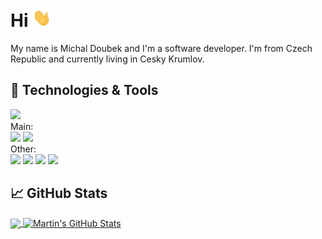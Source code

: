 <h1> Hi <img src="https://raw.githubusercontent.com/coofcookie/coofcookie/master/wave.gif" width="30px"></h1>

My name is Michal Doubek and I'm a software developer. I'm from Czech Republic and currently living in Cesky Krumlov.

## 🔧 Technologies & Tools

![](https://img.shields.io/badge/OS-Windows%2FLinux-yellow)<br>
Main:<br>
![](https://img.shields.io/badge/Language-C-green)
![](https://img.shields.io/badge/Language-C++-green)<br>
Other:<br>
![](https://img.shields.io/badge/Language-C%23-green)
![](https://img.shields.io/badge/Language-Python-green)
![](https://img.shields.io/badge/Language-PHP-green)
![](https://img.shields.io/badge/Language-JavaScript-green)

## &#x1f4c8; GitHub Stats

<a href="https://github.com/coofcookie/coofcookie">
  <img align="center" src="https://github-readme-stats.vercel.app/api/top-langs/?username=coofcookie&hide=java,html,tex&title_color=ffffff&text_color=c9cacc&icon_color=2bbc8a&bg_color=1d1f21&langs_count=3" />
</a>
<a href="https://github.com/coofcookie/coofcookie">
  <img align="center" src="https://github-readme-stats.vercel.app/api?username=coofcookie&show_icons=true&line_height=27&count_private=true&title_color=ffffff&text_color=c9cacc&icon_color=2bbc8a&bg_color=1d1f21" alt="Martin's GitHub Stats" />
</a>
